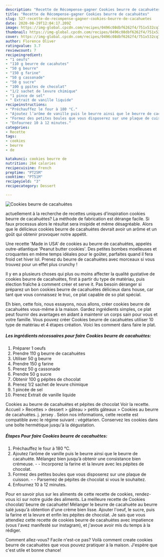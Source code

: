 ```yaml
---
description: "Recette de Récompense-gagner Cookies beurre de cacahuètes"
title: "Recette de Récompense-gagner Cookies beurre de cacahuètes"
slug: 527-recette-de-recompense-gagner-cookies-beurre-de-cacahuetes
date: 2020-08-29T12:04:17.209Z
image: https://img-global.cpcdn.com/recipes/0496c08dbf6262f4/751x532cq70/cookies-beurre-de-cacahuetes-photo-principale-de-la-recette.jpg
thumbnail: https://img-global.cpcdn.com/recipes/0496c08dbf6262f4/751x532cq70/cookies-beurre-de-cacahuetes-photo-principale-de-la-recette.jpg
cover: https://img-global.cpcdn.com/recipes/0496c08dbf6262f4/751x532cq70/cookies-beurre-de-cacahuetes-photo-principale-de-la-recette.jpg
author: Florence Oliver
ratingvalue: 3.7
reviewcount: 7
recipeingredient:
- "1 oeufs"
- "110 g beurre de cacahutes"
- "50 g beurre"
- "150 g farine"
- "50 g cassonade"
- "50 g sucre"
- "100 g ppites de chocolat"
- "1/2 sachet de levure chimique"
- "1 pince de sel"
- " Extrait de vanille liquide"
recipeinstructions:
- "Préchauffez le four à 180 °C."
- "Ajoutez l’arôme de vanille puis le beurre ainsi que le beurre de cacahuète. Mélangez bien jusqu’à obtenir une consistance bien crémeuse.  Incorporez la farine et la levure avec les pépites de chocolat."
- "Formez des petites boules que vous disposerez sur une plaque de cuisson.  Parsemez de pépites de chocolat si vous le souhaitez."
- "Enfournez 10 à 12 minutes."
categories:
- Recette
tags:
- cookies
- beurre
- de

katakunci: cookies beurre de 
nutrition: 264 calories
recipecuisine: French
preptime: "PT25M"
cooktime: "PT51M"
recipeyield: "3"
recipecategory: Dessert

---
```



![Cookies beurre de cacahuètes](https://img-global.cpcdn.com/recipes/0496c08dbf6262f4/751x532cq70/cookies-beurre-de-cacahuetes-photo-principale-de-la-recette.jpg)

actuellement à la recherche de recettes uniques d'inspiration cookies beurre de cacahuètes? La méthode de fabrication est dérange facile. Si faux processus alors le résultat sera insipide et même désagréable. Alors que le délicieux cookies beurre de cacahuètes devrait avoir un arôme et un goût qui obtenir provoquer notre appétit.

Une recette &#39;Made in USA&#39; de cookies au beurre de cacahuètes, appelés outre-atlantique &#39;Peanut butter cookies&#39;. Des petites bombes moelleuses et croquantes en même temps idéales pour le goûter, parfaites quand il fera froid cet hiver lol. Prenez du beurre de cacahuètes avec morceaux si vous trouvez pour un effet plus crunchy !

Il y en a plusieurs choses qui plus ou moins affecter la qualité gustative de cookies beurre de cacahuètes, first à partir du type de matériau, puis élection fraîche à comment créer et serve it. Pas besoin déranger si préparez un bon cookies beurre de cacahuètes délicieux dans house, car tant que vous connaissez le truc, ce plat capable de so plat spécial.


Eh bien, cette fois, nous essayons, nous allons, créer cookies beurre de cacahuètes vous-même à la maison. Gardez ingrédients simples, ce plat peut fournir des avantages en aidant à maintenir un corps sain pour vous et votre famille. Vous pouvez créer Cookies beurre de cacahuètes utiliser 10 type de matériau et 4 étapes création. Voici les comment dans faire le plat.

<!--inarticleads1-->

##### Les ingrédients nécessaires pour faire Cookies beurre de cacahuètes:

1. Préparer 1 oeufs
1. Prendre 110 g beurre de cacahuètes
1. Utiliser 50 g beurre
1. Prendre 150 g farine
1. Prenez 50 g cassonade
1. Prendre 50 g sucre
1. Obtenir 100 g pépites de chocolat
1. Prenez 1/2 sachet de levure chimique
1.  1 pincée de sel
1. Prenez  Extrait de vanille liquide


Cookies au beurre de cacahuètes et pépites de chocolat Voir la recette. Accueil &gt; Recettes &gt; dessert &gt; gâteau &gt; petits gâteaux &gt; Cookies au beurre de cacahuètes. j. jersey . Selon nos informations, cette recette est compatible avec le régime suivant : végétarien. Conservez les cookies dans une boîte hermétique jusqu&#39;à la dégustation. 

<!--inarticleads2-->

##### Étapes Pour faire Cookies beurre de cacahuètes:

1. Préchauffez le four à 180 °C.
1. Ajoutez l’arôme de vanille puis le beurre ainsi que le beurre de cacahuète. Mélangez bien jusqu’à obtenir une consistance bien crémeuse. -  - Incorporez la farine et la levure avec les pépites de chocolat.
1. Formez des petites boules que vous disposerez sur une plaque de cuisson. -  - Parsemez de pépites de chocolat si vous le souhaitez.
1. Enfournez 10 à 12 minutes.


Pour en savoir plus sur les aliments de cette recette de cookies, rendez-vous ici sur notre guide des aliments. La meilleure recette de Cookies chocolat/ beurre de cacahuète! Mélanger le beurre de cacahuète au beurre salé jusqu&#39;à obtention d&#39;une crème bien lisse. Ajouter l&#39;oeuf, le sucre, puis la farine et la levure et enfin les pépites de chocolat. Je sais que vous attendiez cette recette de cookies beurre de cacahuètes avec impatience (vous l&#39;avez manifesté sur instagram), et j&#39;avoue avoir mis du temps à la rédiger. 


Comment allez-vous? Facile n'est-ce pas? Voilà comment create cookies beurre de cacahuètes que vous pouvez pratiquer à la maison. J'espère que c'est utile et bonne chance!
